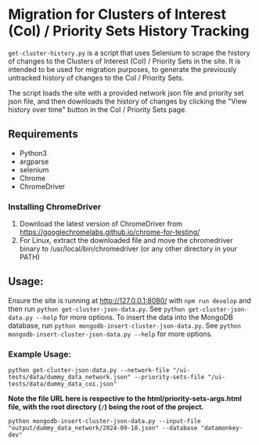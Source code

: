 # Migration for Clusters of Interest (CoI) / Priority Sets History Tracking

`get-cluster-history.py` is a script that uses Selenium to scrape the history of changes to the Clusters of Interest (CoI) / Priority Sets in the site. It is intended to be used for migration purposes, to generate the previously untracked history of changes to the CoI / Priority Sets.

The script loads the site with a provided network json file and priority set json file, and then downloads the history of changes by clicking the "View history over time" button in the CoI / Priority Sets page.

## Requirements

- Python3
- argparse
- selenium
- Chrome
- ChromeDriver

### Installing ChromeDriver

1. Download the latest version of ChromeDriver from https://googlechromelabs.github.io/chrome-for-testing/
2. For Linux, extract the downloaded file and move the chromedriver binary to /usr/local/bin/chromedriver (or any other directory in your PATH)

## Usage:

Ensure the site is running at http://127.0.0.1:8080/ with `npm run develop` and then run `python get-cluster-json-data.py`. See `python get-cluster-json-data.py --help` for more options. To insert the data into the MongoDB database, run `python mongodb-insert-cluster-json-data.py`. See `python mongodb-insert-cluster-json-data.py --help` for more options.

### Example Usage:

```
python get-cluster-json-data.py --network-file "/ui-tests/data/dummy_data_network.json" --priority-sets-file "/ui-tests/data/dummy_data_coi.json"
```

**Note the file URL here is respective to the html/priority-sets-args.html file, with the root directory (`/`) being the root of the project.**

```
python mongodb-insert-cluster-json-data.py --input-file "output/dummy_data_network/2024-09-10.json" --database "datamonkey-dev"
```
